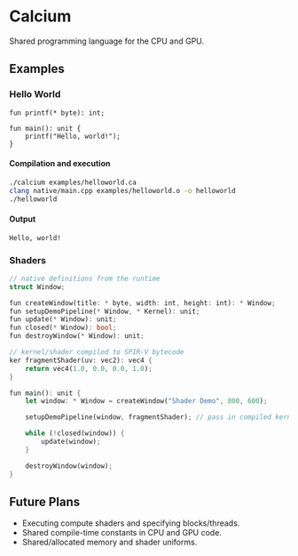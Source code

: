 # Calcium

Shared programming language for the CPU and GPU.

## Examples

### Hello World
```
fun printf(* byte): int;

fun main(): unit {
    printf("Hello, world!");
}
```

#### Compilation and execution
```bash
./calcium examples/helloworld.ca 
clang native/main.cpp examples/helloworld.o -o helloworld
./helloworld
```

#### Output
```
Hello, world!
```

### Shaders

```rust
// native definitions from the runtime
struct Window;

fun createWindow(title: * byte, width: int, height: int): * Window;
fun setupDemoPipeline(* Window, * Kernel): unit;
fun update(* Window): unit;
fun closed(* Window): bool;
fun destroyWindow(* Window): unit;

// kernel/shader compiled to SPIR-V bytecode
ker fragmentShader(uv: vec2): vec4 {
    return vec4(1.0, 0.0, 0.0, 1.0);
}

fun main(): unit {
    let window: * Window = createWindow("Shader Demo", 800, 600);

    setupDemoPipeline(window, fragmentShader); // pass in compiled kernel

    while (!closed(window)) {
        update(window);
    }

    destroyWindow(window);
}
```


## Future Plans

* Executing compute shaders and specifying blocks/threads.
* Shared compile-time constants in CPU and GPU code.
* Shared/allocated memory and shader uniforms. 
